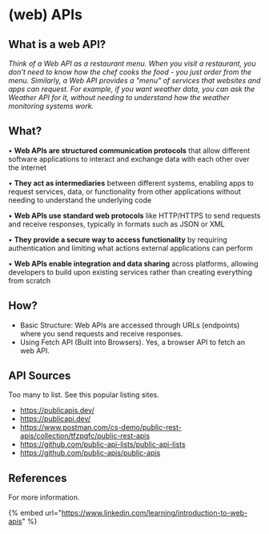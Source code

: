 # (web) APIs

## What is a web API?

_Think of a Web API as a restaurant menu. When you visit a restaurant, you don't need to know how the chef cooks the food - you just order from the menu. Similarly, a Web API provides a "menu" of services that websites and apps can request. For example, if you want weather data, you can ask the Weather API for it, without needing to understand how the weather monitoring systems work._

## What?

• **Web APIs are structured communication protocols** that allow different software applications to interact and exchange data with each other over the internet

• **They act as intermediaries** between different systems, enabling apps to request services, data, or functionality from other applications without needing to understand the underlying code

• **Web APIs use standard web protocols** like HTTP/HTTPS to send requests and receive responses, typically in formats such as JSON or XML

• **They provide a secure way to access functionality** by requiring authentication and limiting what actions external applications can perform

• **Web APIs enable integration and data sharing** across platforms, allowing developers to build upon existing services rather than creating everything from scratch

## How?

* Basic Structure: Web APIs are accessed through URLs (endpoints) where you send requests and receive responses.
* Using Fetch API (Built into Browsers). Yes, a browser API to fetch an web API.

## API Sources

Too many to list. See this popular listing sites.

* https://publicapis.dev/
* https://publicapi.dev/
* https://www.postman.com/cs-demo/public-rest-apis/collection/tfzpqfc/public-rest-apis
* https://github.com/public-api-lists/public-api-lists
* https://github.com/public-apis/public-apis

## References

For more information.

{% embed url="https://www.linkedin.com/learning/introduction-to-web-apis" %}
